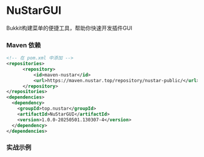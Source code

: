# NuStarGUI
Bukkit构建菜单的便捷工具，帮助你快速开发插件GUI

### Maven 依赖
```xml
<!-- 在 pom.xml 中添加 -->
<repositories>
      <repository>
          <id>maven-nustar</id>
          <url>https://maven.nustar.top/repository/nustar-public/</url>
      </repository>
</repositories>
<dependencies>
  <dependency>
    <groupId>top.nustar</groupId>
    <artifactId>NuStarGUI</artifactId>
    <version>1.0.0-20250501.130307-4</version>
  </dependency>
</dependencies>
```
### 实战示例
